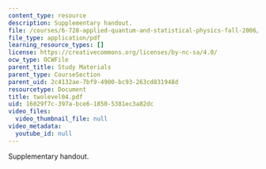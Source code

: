 ```yaml
---
content_type: resource
description: Supplementary handout.
file: /courses/6-728-applied-quantum-and-statistical-physics-fall-2006/16029f7c397abce618505381ec3a82dc_twolevel04.pdf
file_type: application/pdf
learning_resource_types: []
license: https://creativecommons.org/licenses/by-nc-sa/4.0/
ocw_type: OCWFile
parent_title: Study Materials
parent_type: CourseSection
parent_uid: 2c4132ae-7bf9-4900-bc93-263cd831948d
resourcetype: Document
title: twolevel04.pdf
uid: 16029f7c-397a-bce6-1850-5381ec3a82dc
video_files:
  video_thumbnail_file: null
video_metadata:
  youtube_id: null
---
```

Supplementary handout.
